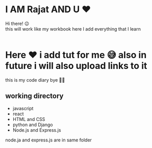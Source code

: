 # I AM Rajat AND U ❤
Hi there! 😉 <br>
this will work like my workbook here I add everything that I learn <br>
<br>
<h1> Here ❤ i add tut for me 😅 also in future i will also upload links to it </h1>
this is my code diary bye 🙋‍♂️
<br>

<h2>working directory</h2>
<ul>
  <li>javascript</li>
  <li>react</li>
  <li>HTML and CSS</li>
  <li>python and Django</li>
  <li>Node.js and Express.js</li>
</ul>
node.ja and express.js are in same folder 

